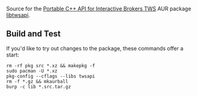 Source for the
[Portable C++ API for Interactive Brokers TWS](https://github.com/rudimeier/twsapi)
AUR package
[libtwsapi](https://aur.archlinux.org/packages/libtwsapi/).

Build and Test
--------------
If you'd like to try out changes to the package, these commands offer a start:

```
rm -rf pkg src *.xz && makepkg -f
sudo pacman -U *.xz
pkg-config --cflags --libs twsapi
rm -f *.gz && mkaurball
burp -c lib *.src.tar.gz
```
